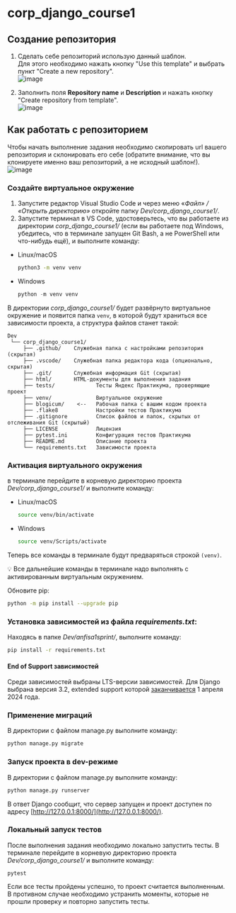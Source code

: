 # corp_django_course1

## Создание репозитория
1. Сделать себе репозиторий использую данный шаблон.  
  Для этого необходимо нажать кнопку "Use this template" и выбрать пункт "Create a new repository".  
  ![image](https://user-images.githubusercontent.com/14962819/235599080-2819c72b-3161-48fe-926d-91c289941c20.png)
  
1. Заполнить поля **Repository name** и **Description** и нажать кнопку "Create repository from template".  
  ![image](https://user-images.githubusercontent.com/14962819/235599367-6b6025e2-5ceb-4b57-87f4-8c3a2ac18a5b.png)


## Как работать с репозиторием
Чтобы начать выполнение задания необходимо скопировать url вашего репозитория и склонировать его себе (обратите внимание, что вы клонируете именно ваш репозиторий, а не исходный шаблон!).  
  ![image](https://user-images.githubusercontent.com/14962819/235600053-de6be309-56d5-4c5f-adc3-d466887962f6.png)
  
### Создайте виртуальное окружение

1. Запустите редактор Visual Studio Code и через меню «*Файл» / «Открыть директорию»* откройте папку *Dev/corp_django_course1/*. 
2. Запустите терминал в VS Code, удостоверьтесь, что вы работаете из директории *corp_django_course1/* (если вы работаете под Windows, убедитесь, что в терминале запущен Git Bash, а не PowerShell или что-нибудь ещё), и выполните команду:
- Linux/macOS
    
    ```bash
    python3 -m venv venv
    ```
    
- Windows
    
    ```python
    python -m venv venv
    ```
   
В директории *corp_django_course1/* будет развёрнуто виртуальное окружение и появится папка `venv`, в которой будут храниться все зависимости проекта, а структура файлов станет такой:

```
Dev
 └── corp_django_course1/
     ├── .github/    Служебная папка с настройками репозитория (скрытая)   
     ├── .vscode/    Служебная папка редактора кода (опционально, скрытая)
     ├── .git/       Служебная информация Git (скрытая)
     ├── html/       HTML-документы для выполнения задания
     ├── tests/             Тесты Яндекс Практикума, проверяющие проект
     ├── venv/              Виртуальное окружение
     ├── blogicum/    <--   Рабочая папка с вашим кодом проекта
     ├── .flake8            Настройки тестов Практикума     
     ├── .gitignore         Список файлов и папок, скрытых от отслеживания Git (скрытый) 
     ├── LICENSE            Лицензия   
     ├── pytest.ini         Конфигурация тестов Практикума
     ├── README.md          Описание проекта 
     └── requirements.txt   Зависимости проекта
```

### Активация виртуального окружения
в терминале перейдите в корневую директорию проекта *Dev/corp_django_course1/* и выполните команду:
- Linux/macOS
    
    ```bash
    source venv/bin/activate
    ```
    
- Windows
    
    ```bash
    source venv/Scripts/activate
    ```
    

Теперь все команды в терминале будут предваряться строкой `(venv)`.

💡 Все дальнейшие команды в терминале надо выполнять с активированным виртуальным окружением.

Обновите pip:

```bash
python -m pip install --upgrade pip
```

### Установка зависимостей из файла *requirements.txt*:
Находясь в папке *Dev/anfisa1sprint/*, выполните команду:

```bash
pip install -r requirements.txt
```

#### End of Support зависимостей

Среди зависимостей выбраны LTS-версии зависимостей.
Для Django выбрана версия 3.2, extended support которой
[заканчивается](https://endoflife.date/django) 1 апреля 2024 года.

### Применение миграций

    
В директории с файлом manage.py выполните команду: 

```bash
python manage.py migrate
```

### Запуск проекта в dev-режиме

    
В директории с файлом manage.py выполните команду: 

```bash
python manage.py runserver
```

В ответ Django сообщит, что сервер запущен и проект доступен по адресу [http://127.0.0.1:8000/](http://127.0.0.1:8000/).


### Локальный запуск тестов
После выполнения задания необходимо локально запустить тесты. В терминале перейдите в корневую директорию проекта *Dev/corp_django_course1/* и выполните команду:
```shell
pytest
```
Если все тесты пройдены успешно, то проект считается выполненным. В противном случае необходимо устранить моменты, которые не прошли проверку и повторно запустить тесты.
